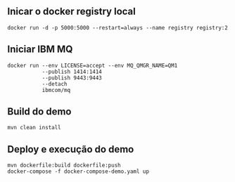 

## Inicar o docker registry local

    docker run -d -p 5000:5000 --restart=always --name registry registry:2

## Iniciar IBM MQ

    docker run ‑‑env LICENSE=accept ‑‑env MQ_QMGR_NAME=QM1
               ‑‑publish 1414:1414
               ‑‑publish 9443:9443
               ‑‑detach
               ibmcom/mq

## Build do demo

    mvn clean install

## Deploy e execução do demo

    mvn dockerfile:build dockerfile:push
    docker-compose -f docker-compose-demo.yaml up 

